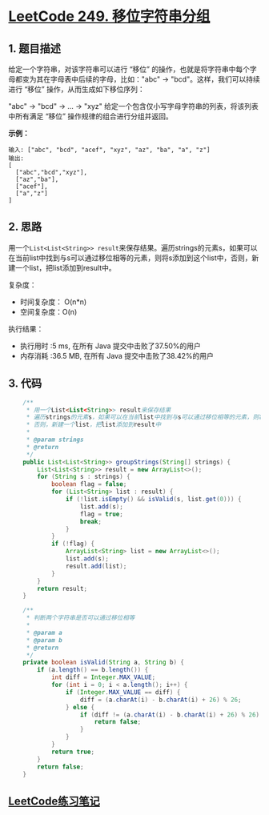 # [LeetCode 249. 移位字符串分组](https://leetcode-cn.com/problems/group-shifted-strings/)

## 1. 题目描述

给定一个字符串，对该字符串可以进行 “移位” 的操作，也就是将字符串中每个字母都变为其在字母表中后续的字母，比如："abc" -> "bcd"。这样，我们可以持续进行 “移位” 操作，从而生成如下移位序列：

"abc" -> "bcd" -> ... -> "xyz"
给定一个包含仅小写字母字符串的列表，将该列表中所有满足 “移位” 操作规律的组合进行分组并返回。

**示例：**

```
输入: ["abc", "bcd", "acef", "xyz", "az", "ba", "a", "z"]
输出: 
[
  ["abc","bcd","xyz"],
  ["az","ba"],
  ["acef"],
  ["a","z"]
]
```

## 2. 思路

用一个`List<List<String>> result`来保存结果。遍历strings的元素s，如果可以在当前list中找到与s可以通过移位相等的元素，则将s添加到这个list中，否则，新建一个list，把list添加到result中。

复杂度：

- 时间复杂度： O(n*n)
- 空间复杂度：O(n)

执行结果：

- 执行用时 :5 ms, 在所有 Java 提交中击败了37.50%的用户
- 内存消耗 :36.5 MB, 在所有 Java 提交中击败了38.42%的用户



## 3. 代码

```java
    /**
     * 用一个List<List<String>> result来保存结果
     * 遍历strings的元素s，如果可以在当前list中找到与s可以通过移位相等的元素，则将s添加到这个list中，
     * 否则，新建一个list，把list添加到result中
     *
     * @param strings
     * @return
     */
    public List<List<String>> groupStrings(String[] strings) {
        List<List<String>> result = new ArrayList<>();
        for (String s : strings) {
            boolean flag = false;
            for (List<String> list : result) {
                if (!list.isEmpty() && isValid(s, list.get(0))) {
                    list.add(s);
                    flag = true;
                    break;
                }
            }
            if (!flag) {
                ArrayList<String> list = new ArrayList<>();
                list.add(s);
                result.add(list);
            }
        }
        return result;
    }

    /**
     * 判断两个字符串是否可以通过移位相等
     *
     * @param a
     * @param b
     * @return
     */
    private boolean isValid(String a, String b) {
        if (a.length() == b.length()) {
            int diff = Integer.MAX_VALUE;
            for (int i = 0; i < a.length(); i++) {
                if (Integer.MAX_VALUE == diff) {
                    diff = (a.charAt(i) - b.charAt(i) + 26) % 26;
                } else {
                    if (diff != (a.charAt(i) - b.charAt(i) + 26) % 26) {
                        return false;
                    }
                }
            }
            return true;
        }
        return false;
    }
```



## [LeetCode练习笔记](https://github.com/YoungBear/LeetCodeSolution)